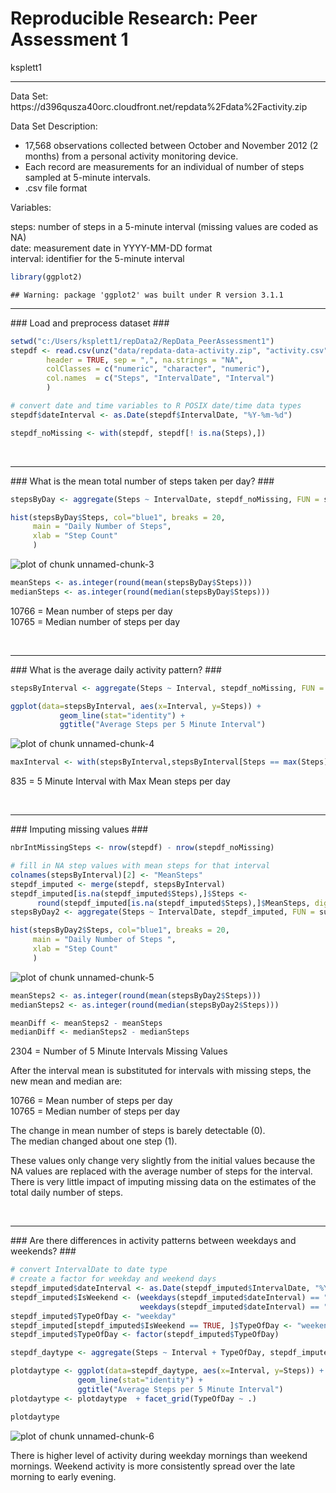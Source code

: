 # Reproducible Research: Peer Assessment 1
ksplett1  


<hr />
Data Set:
https://d396qusza40orc.cloudfront.net/repdata%2Fdata%2Factivity.zip

Data Set Description:

* 17,568 observations collected between October and November 2012 (2 months) from a personal activity monitoring device. 
* Each record are measurements for an individual of number of steps sampled at 5-minute intervals.
* .csv file format

Variables:

steps:    number of steps in a 5-minute interval (missing values are coded as NA) <br />
date:     measurement date in YYYY-MM-DD format <br />
interval: identifier for the 5-minute interval <br />


```r
library(ggplot2)
```

```
## Warning: package 'ggplot2' was built under R version 3.1.1
```

<hr />
### Load and preprocess dataset ###


```r
setwd("c:/Users/ksplett1/repData2/RepData_PeerAssessment1")
stepdf <- read.csv(unz("data/repdata-data-activity.zip", "activity.csv" ),
        header = TRUE, sep = ",", na.strings = "NA",
        colClasses = c("numeric", "character", "numeric"),
  	    col.names  = c("Steps", "IntervalDate", "Interval")
	    )

# convert date and time variables to R POSIX date/time data types
stepdf$dateInterval <- as.Date(stepdf$IntervalDate, "%Y-%m-%d")

stepdf_noMissing <- with(stepdf, stepdf[! is.na(Steps),])
```

<br />
<hr />
### What is the mean total number of steps taken per day? ###
<br />


```r
stepsByDay <- aggregate(Steps ~ IntervalDate, stepdf_noMissing, FUN = sum)

hist(stepsByDay$Steps, col="blue1", breaks = 20, 
     main = "Daily Number of Steps",
     xlab = "Step Count"
     )
```

![plot of chunk unnamed-chunk-3](./PA1_template_files/figure-html/unnamed-chunk-3.png) 

```r
meanSteps <- as.integer(round(mean(stepsByDay$Steps)))
medianSteps <- as.integer(round(median(stepsByDay$Steps)))
```

10766 = Mean number of steps per day  <br />
10765 = Median number of steps per day

<br />
<hr />
### What is the average daily activity pattern? ###
<br />


```r
stepsByInterval <- aggregate(Steps ~ Interval, stepdf_noMissing, FUN = mean)

ggplot(data=stepsByInterval, aes(x=Interval, y=Steps)) + 
           geom_line(stat="identity") +
           ggtitle("Average Steps per 5 Minute Interval")
```

![plot of chunk unnamed-chunk-4](./PA1_template_files/figure-html/unnamed-chunk-4.png) 

```r
maxInterval <- with(stepsByInterval,stepsByInterval[Steps == max(Steps),]$Interval)
```


835 = 5 Minute Interval with Max Mean steps per day

<br />
<hr />
### Imputing missing values ###
<br />


```r
nbrIntMissingSteps <- nrow(stepdf) - nrow(stepdf_noMissing)

# fill in NA step values with mean steps for that interval
colnames(stepsByInterval)[2] <- "MeanSteps"
stepdf_imputed <- merge(stepdf, stepsByInterval)
stepdf_imputed[is.na(stepdf_imputed$Steps),]$Steps <- 
      round(stepdf_imputed[is.na(stepdf_imputed$Steps),]$MeanSteps, digits = 2)
stepsByDay2 <- aggregate(Steps ~ IntervalDate, stepdf_imputed, FUN = sum)

hist(stepsByDay2$Steps, col="blue1", breaks = 20,
     main = "Daily Number of Steps ",
     xlab = "Step Count"
     )
```

![plot of chunk unnamed-chunk-5](./PA1_template_files/figure-html/unnamed-chunk-5.png) 

```r
meanSteps2 <- as.integer(round(mean(stepsByDay2$Steps)))
medianSteps2 <- as.integer(round(median(stepsByDay2$Steps)))

meanDiff <- meanSteps2 - meanSteps
medianDiff <- medianSteps2 - medianSteps
```

2304 = Number of 5 Minute Intervals Missing Values

After the interval mean is substituted for intervals with missing steps, the new mean and median are:

10766 = Mean number of steps per day  <br />
10765 = Median number of steps per day

The change in mean number of steps is barely detectable (0). <br />
The median changed about one step (1).


These values only change very slightly from the initial values because the NA values are replaced with the average number of steps for the interval. There is very little impact of imputing missing data on the estimates of the total daily number of steps.


<br />
<hr />
### Are there differences in activity patterns between weekdays and weekends? ###
<br />


```r
# convert IntervalDate to date type
# create a factor for weekday and weekend days
stepdf_imputed$dateInterval <- as.Date(stepdf_imputed$IntervalDate, "%Y-%m-%d")
stepdf_imputed$IsWeekend <- (weekdays(stepdf_imputed$dateInterval) == "Saturday" | 
                             weekdays(stepdf_imputed$dateInterval) == "Sunday" )
stepdf_imputed$TypeOfDay <- "weekday"
stepdf_imputed[stepdf_imputed$IsWeekend == TRUE, ]$TypeOfDay <- "weekend"
stepdf_imputed$TypeOfDay <- factor(stepdf_imputed$TypeOfDay)

stepdf_daytype <- aggregate(Steps ~ Interval + TypeOfDay, stepdf_imputed, FUN = mean)

plotdaytype <- ggplot(data=stepdf_daytype, aes(x=Interval, y=Steps)) + 
               geom_line(stat="identity") +
               ggtitle("Average Steps per 5 Minute Interval")
plotdaytype <- plotdaytype  + facet_grid(TypeOfDay ~ .)

plotdaytype
```

![plot of chunk unnamed-chunk-6](./PA1_template_files/figure-html/unnamed-chunk-6.png) 

There is higher level of activity during weekday mornings than weekend mornings. Weekend activity is more consistently spread over the late morning to early evening.
